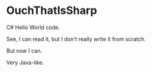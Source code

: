 # OuchThatIsSharp
 
C# Hello World code.

See, I can read it, but I don't really write it from scratch. 

But now I can.

Very Java-like.